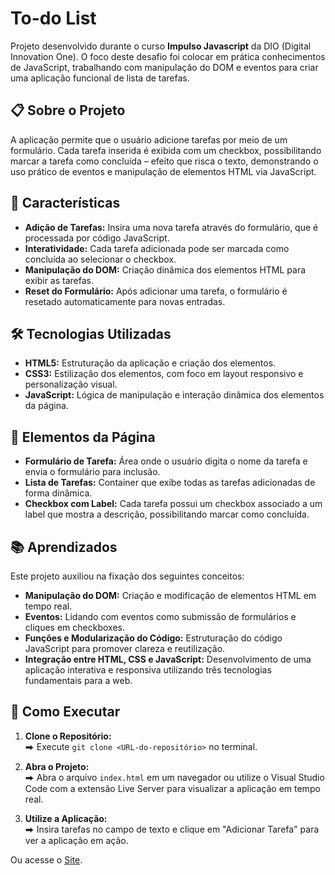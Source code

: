 # To-do List

Projeto desenvolvido durante o curso **Impulso Javascript** da DIO (Digital Innovation One). O foco deste desafio foi colocar em prática conhecimentos de JavaScript, trabalhando com manipulação do DOM e eventos para criar uma aplicação funcional de lista de tarefas.

## 📋 Sobre o Projeto

A aplicação permite que o usuário adicione tarefas por meio de um formulário. Cada tarefa inserida é exibida com um checkbox, possibilitando marcar a tarefa como concluída – efeito que risca o texto, demonstrando o uso prático de eventos e manipulação de elementos HTML via JavaScript.

## 🚀 Características

- **Adição de Tarefas:** Insira uma nova tarefa através do formulário, que é processada por código JavaScript.
- **Interatividade:** Cada tarefa adicionada pode ser marcada como concluída ao selecionar o checkbox.
- **Manipulação do DOM:** Criação dinâmica dos elementos HTML para exibir as tarefas.
- **Reset do Formulário:** Após adicionar uma tarefa, o formulário é resetado automaticamente para novas entradas.

## 🛠️ Tecnologias Utilizadas

- **HTML5:** Estruturação da aplicação e criação dos elementos.
- **CSS3:** Estilização dos elementos, com foco em layout responsivo e personalização visual.
- **JavaScript:** Lógica de manipulação e interação dinâmica dos elementos da página.

## 📌 Elementos da Página

- **Formulário de Tarefa:** Área onde o usuário digita o nome da tarefa e envia o formulário para inclusão.
- **Lista de Tarefas:** Container que exibe todas as tarefas adicionadas de forma dinâmica.
- **Checkbox com Label:** Cada tarefa possui um checkbox associado a um label que mostra a descrição, possibilitando marcar como concluída.

## 📚 Aprendizados

Este projeto auxiliou na fixação dos seguintes conceitos:

- **Manipulação do DOM:** Criação e modificação de elementos HTML em tempo real.
- **Eventos:** Lidando com eventos como submissão de formulários e cliques em checkboxes.
- **Funções e Modularização do Código:** Estruturação do código JavaScript para promover clareza e reutilização.
- **Integração entre HTML, CSS e JavaScript:** Desenvolvimento de uma aplicação interativa e responsiva utilizando três tecnologias fundamentais para a web.

## 🚀 Como Executar

1. **Clone o Repositório:**  
   ⮕ Execute `git clone <URL-do-repositório>` no terminal.
   
2. **Abra o Projeto:**  
   ⮕ Abra o arquivo `index.html` em um navegador ou utilize o Visual Studio Code com a extensão Live Server para visualizar a aplicação em tempo real.

3. **Utilize a Aplicação:**  
   ⮕ Insira tarefas no campo de texto e clique em "Adicionar Tarefa" para ver a aplicação em ação.

Ou acesse o [Site](https://israelhub.github.io/PROJETO-TO-DO-LIST/).
